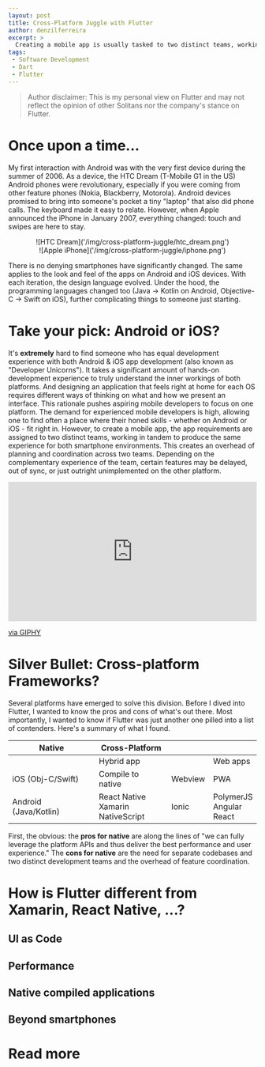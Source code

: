 ```yaml
---
layout: post
title: Cross-Platform Juggle with Flutter
author: denzilferreira
excerpt: >
  Creating a mobile app is usually tasked to two distinct teams, working in tandem to produce the same experience for Android & iOS users. What if I told you that there is a platform in town that offers a shortcut to create a mobile app in record time, simultaneously on Android, iOS, and maybe beyond towards a web, and as a desktop app?
tags:
 - Software Development
 - Dart
 - Flutter
---
```


> Author disclaimer: This is my personal view on Flutter and may not reflect the opinion of other Solitans nor the company's stance on Flutter.

# Once upon a time...

My first interaction with Android was with the very first device during the summer of 2006. As a device, the HTC Dream (T-Mobile G1 in the US) Android phones were revolutionary, especially if you were coming from other feature phones (Nokia, Blackberry, Motorola). Android devices promised to bring into someone's pocket a tiny "laptop" that also did phone calls. The keyboard made it easy to relate. However, when Apple announced the iPhone in January 2007, everything changed: touch and swipes are here to stay.

<center>![HTC Dream]('/img/cross-platform-juggle/htc_dream.png')</center>

<center>![Apple iPhone]('/img/cross-platform-juggle/iphone.png')</center>

There is no denying smartphones have significantly changed. The same applies to the look and feel of the apps on Android and iOS devices. With each iteration, the design language evolved. Under the hood, the programming languages changed too (Java -> Kotlin on Android, Objective-C -> Swift on iOS), further complicating things to someone just starting.

# Take your pick: Android or iOS?

It's **extremely** hard to find someone who has equal development experience with both Android & iOS app development (also known as "Developer Unicorns"). It takes a significant amount of hands-on development experience to truly understand the inner workings of both platforms. And designing an application that feels right at home for each OS requires different ways of thinking on what and how we present an interface. This rationale pushes aspiring mobile developers to focus on one platform. The demand for experienced mobile developers is high, allowing one to find often a place where their honed skills - whether on Android or iOS - fit right in. However, to create a mobile app, the app requirements are assigned to two distinct teams, working in tandem to produce the same experience for both smartphone environments. This creates an overhead of planning and coordination across two teams. Depending on the complementary experience of the team, certain features may be delayed, out of sync, or just outright unimplemented on the other platform.

<div style="width:100%;height:0;padding-bottom:56%;position:relative;"><iframe src="https://giphy.com/embed/THyHTImnrY2sRbgrZb" width="100%" height="100%" style="position:absolute" frameBorder="0" class="giphy-embed" allowFullScreen></iframe></div><p><a href="https://giphy.com/gifs/christinegritmon-why-not-both-THyHTImnrY2sRbgrZb">via GIPHY</a></p>

# Silver Bullet: Cross-platform Frameworks?

Several platforms have emerged to solve this division. Before I dived into Flutter, I wanted to know the pros and cons of what's out there. Most importantly, I wanted to know if Flutter was just another one pilled into a list of contenders. Here's a summary of what I found.

Native | Cross-Platform | ||
-|-|-|-
|| Hybrid app || Web apps ||
iOS (Obj-C/Swift) | Compile to native | Webview | PWA
Android (Java/Kotlin)| React Native <br/> Xamarin <br/> NativeScript | Ionic | PolymerJS <br/> Angular <br/> React

First, the obvious: the **pros for native** are along the lines of "we can fully leverage the platform APIs and thus deliver the best performance and user experience." The **cons for native** are the need for separate codebases and two distinct development teams and the overhead of feature coordination.




# How is Flutter different from Xamarin, React Native, ...?

## UI as Code

## Performance

## Native compiled applications 

## Beyond smartphones

# Read more